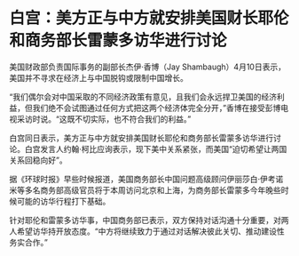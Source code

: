# 白宫：美方正与中方就安排美国财长耶伦和商务部长雷蒙多访华进行讨论

美国财政部负责国际事务的副部长杰伊·香博（Jay Shambaugh）4月10日表示，美国并不寻求在经济上与中国脱钩或限制中国增长。

“我们偶尔会对中国采取的不同经济政策有意见，且我们会永远捍卫美国的经济利益，但我们绝不会试图通过任何方式把这两个经济体完全分开，”香博在接受彭博电视采访时说。“这既不切实际，也不符合我们的利益。”

白宫同日表示，美方正与中方就安排美国财长耶伦和商务部长雷蒙多访华进行讨论。白宫发言人约翰·柯比应询表示，现下美中关系紧张，而美国“迫切希望让两国关系回稳向好”。

据《环球时报》早些时候报道，美国商务部长中国问题高级顾问伊丽莎白·伊考诺米等多名商务部高级官员将于本周访问北京和上海，为商务部长雷蒙多今年晚些时候可能的访华行程打下基础。

针对耶伦和雷蒙多访华事，中国商务部已表示，双方保持对话沟通十分重要，对两人希望访华持开放态度。“中方将继续致力于通过对话解决彼此关切、推动建设性务实合作。”

